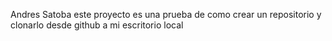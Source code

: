 Andres Satoba
este proyecto es una prueba de como crear un repositorio y clonarlo desde github a mi escritorio local
